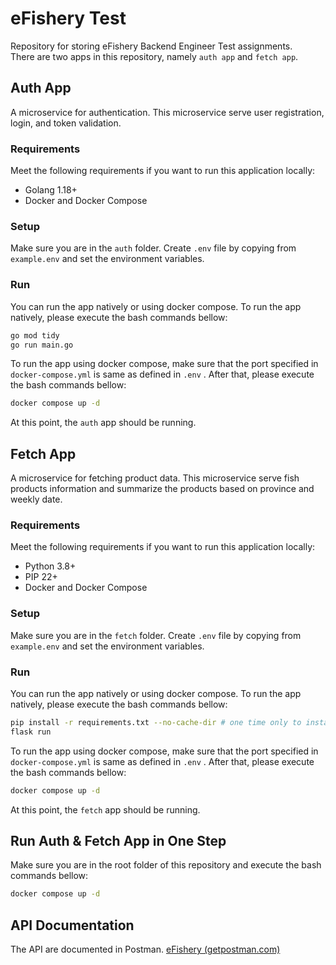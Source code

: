 # eFishery Test
Repository for storing eFishery Backend Engineer Test assignments.  
There are two apps in this repository, namely `auth app` and `fetch app`.

## Auth App
A microservice for authentication. This microservice serve user registration, login, and token validation.

### Requirements
Meet the following requirements if you want to run this application locally:
- Golang 1.18+
- Docker and Docker Compose

### Setup
Make sure you are in the `auth` folder. Create `.env` file by copying from `example.env` and set the environment variables.

### Run
You can run the app natively or using docker compose. To run the app natively, please execute the bash commands bellow:
```bash
go mod tidy
go run main.go
```
To run the app using docker compose, make sure that the port specified in `docker-compose.yml` is same as defined in `.env` . After that, please execute the bash commands bellow:
```bash
docker compose up -d
```
At this point, the `auth` app should be running.

## Fetch App
A microservice for fetching product data. This microservice serve fish products information and summarize the products based on province and weekly date.

### Requirements
Meet the following requirements if you want to run this application locally:
- Python 3.8+
- PIP 22+
- Docker and Docker Compose

### Setup
Make sure you are in the `fetch` folder. Create `.env` file by copying from `example.env` and set the environment variables.

### Run
You can run the app natively or using docker compose. To run the app natively, please execute the bash commands bellow:
```bash
pip install -r requirements.txt --no-cache-dir # one time only to install required library
flask run
```
To run the app using docker compose, make sure that the port specified in `docker-compose.yml` is same as defined in `.env` . After that, please execute the bash commands bellow:
```bash
docker compose up -d
```
At this point, the `fetch` app should be running.
## Run Auth & Fetch App in One Step
Make sure you are in the root folder of this repository and execute the bash commands bellow:
```bash
docker compose up -d
```
## API Documentation
The API are documented in Postman.
[eFishery (getpostman.com)](https://documenter.getpostman.com/view/12345457/VUqsqw6P)